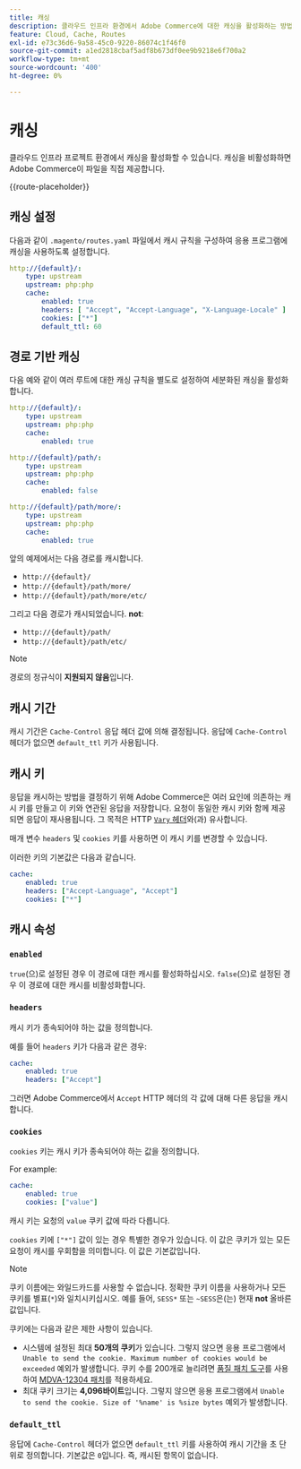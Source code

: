 ```yaml
---
title: 캐싱
description: 클라우드 인프라 환경에서 Adobe Commerce에 대한 캐싱을 활성화하는 방법을 알아봅니다.
feature: Cloud, Cache, Routes
exl-id: e73c36d6-9a58-45c0-9220-86074c1f46f0
source-git-commit: a1ed2818cbaf5adf8b673df0ee9b9218e6f700a2
workflow-type: tm+mt
source-wordcount: '400'
ht-degree: 0%

---
```


# 캐싱

클라우드 인프라 프로젝트 환경에서 캐싱을 활성화할 수 있습니다. 캐싱을 비활성화하면 Adobe Commerce이 파일을 직접 제공합니다.

{{route-placeholder}}

## 캐싱 설정

다음과 같이 `.magento/routes.yaml` 파일에서 캐시 규칙을 구성하여 응용 프로그램에 캐싱을 사용하도록 설정합니다.

```yaml
http://{default}/:
    type: upstream
    upstream: php:php
    cache:
        enabled: true
        headers: [ "Accept", "Accept-Language", "X-Language-Locale" ]
        cookies: ["*"]
        default_ttl: 60
```

## 경로 기반 캐싱

다음 예와 같이 여러 루트에 대한 캐싱 규칙을 별도로 설정하여 세분화된 캐싱을 활성화합니다.

```yaml
http://{default}/:
    type: upstream
    upstream: php:php
    cache:
        enabled: true

http://{default}/path/:
    type: upstream
    upstream: php:php
    cache:
        enabled: false

http://{default}/path/more/:
    type: upstream
    upstream: php:php
    cache:
        enabled: true
```

앞의 예제에서는 다음 경로를 캐시합니다.

- `http://{default}/`
- `http://{default}/path/more/`
- `http://{default}/path/more/etc/`

그리고 다음 경로가 캐시되었습니다. **not**:

- `http://{default}/path/`
- `http://{default}/path/etc/`

>[!NOTE]
>
>경로의 정규식이 **지원되지 않음**&#x200B;입니다.

## 캐시 기간

캐시 기간은 `Cache-Control` 응답 헤더 값에 의해 결정됩니다. 응답에 `Cache-Control` 헤더가 없으면 `default_ttl` 키가 사용됩니다.

## 캐시 키

응답을 캐시하는 방법을 결정하기 위해 Adobe Commerce은 여러 요인에 의존하는 캐시 키를 만들고 이 키와 연관된 응답을 저장합니다. 요청이 동일한 캐시 키와 함께 제공되면 응답이 재사용됩니다. 그 목적은 HTTP [`Vary` 헤더](https://www.w3.org/Protocols/rfc2616/rfc2616-sec14.html#sec14.44)와(과) 유사합니다.

매개 변수 `headers` 및 `cookies` 키를 사용하면 이 캐시 키를 변경할 수 있습니다.

이러한 키의 기본값은 다음과 같습니다.

```yaml
cache:
    enabled: true
    headers: ["Accept-Language", "Accept"]
    cookies: ["*"]
```

## 캐시 속성

### `enabled`

`true`(으)로 설정된 경우 이 경로에 대한 캐시를 활성화하십시오. `false`(으)로 설정된 경우 이 경로에 대한 캐시를 비활성화합니다.

### `headers`

캐시 키가 종속되어야 하는 값을 정의합니다.

예를 들어 `headers` 키가 다음과 같은 경우:

```yaml
cache:
    enabled: true
    headers: ["Accept"]
```

그러면 Adobe Commerce에서 `Accept` HTTP 헤더의 각 값에 대해 다른 응답을 캐시합니다.

### `cookies`

`cookies` 키는 캐시 키가 종속되어야 하는 값을 정의합니다.

For example:

```yaml
cache:
    enabled: true
    cookies: ["value"]
```

캐시 키는 요청의 `value` 쿠키 값에 따라 다릅니다.

`cookies` 키에 `["*"]` 값이 있는 경우 특별한 경우가 있습니다. 이 값은 쿠키가 있는 모든 요청이 캐시를 우회함을 의미합니다. 이 값은 기본값입니다.

>[!NOTE]
>
>쿠키 이름에는 와일드카드를 사용할 수 없습니다. 정확한 쿠키 이름을 사용하거나 모든 쿠키를 별표(`*`)와 일치시키십시오. 예를 들어, `SESS*` 또는 `~SESS`은(는) 현재 **not** 올바른 값입니다.

쿠키에는 다음과 같은 제한 사항이 있습니다.

- 시스템에 설정된 최대 **50개의 쿠키**&#x200B;가 있습니다. 그렇지 않으면 응용 프로그램에서 `Unable to send the cookie. Maximum number of cookies would be exceeded` 예외가 발생합니다. 쿠키 수를 200개로 늘리려면 [품질 패치 도구](https://experienceleague.adobe.com/en/docs/commerce-learn/tutorials/tools/quality-patch-tool)를 사용하여 [MDVA-12304 패치](https://experienceleague.adobe.com/docs/commerce-operations/tools/quality-patches-tool/release-notes.html)를 적용하세요.
- 최대 쿠키 크기는 **4,096바이트**&#x200B;입니다. 그렇지 않으면 응용 프로그램에서 `Unable to send the cookie. Size of '%name' is %size bytes` 예외가 발생합니다.

### `default_ttl`

응답에 `Cache-Control` 헤더가 없으면 `default_ttl` 키를 사용하여 캐시 기간을 초 단위로 정의합니다. 기본값은 `0`입니다. 즉, 캐시된 항목이 없습니다.
